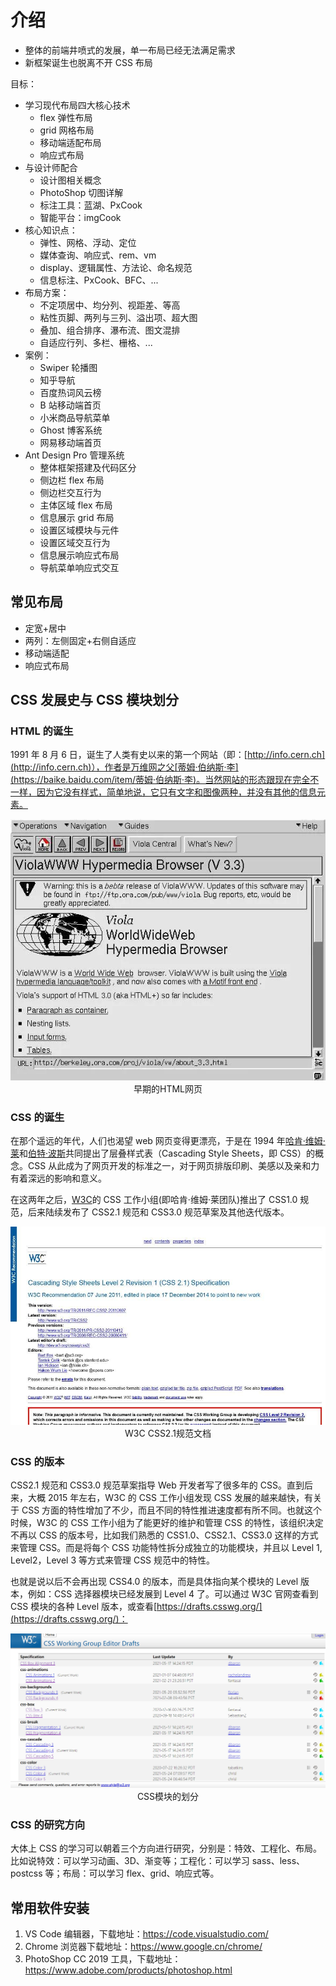 # 介绍

- 整体的前端井喷式的发展，单一布局已经无法满足需求
- 新框架诞生也脱离不开 CSS 布局

目标：

- 学习现代布局四大核心技术
  - flex 弹性布局
  - grid 网格布局
  - 移动端适配布局
  - 响应式布局
- 与设计师配合
  - 设计图相关概念
  - PhotoShop 切图详解
  - 标注工具：蓝湖、PxCook
  - 智能平台：imgCook
- 核心知识点：
  - 弹性、网格、浮动、定位
  - 媒体查询、响应式、rem、vm
  - display、逻辑属性、方法论、命名规范
  - 信息标注、PxCook、BFC、...
- 布局方案：
  - 不定项居中、均分列、视距差、等高
  - 粘性页脚、两列与三列、溢出项、超大图
  - 叠加、组合排序、瀑布流、图文混排
  - 自适应行列、多栏、栅格、...
- 案例：
  - Swiper 轮播图
  - 知乎导航
  - 百度热词风云榜
  - B 站移动端首页
  - 小米商品导航菜单
  - Ghost 博客系统
  - 网易移动端首页
- Ant Design Pro 管理系统
  - 整体框架搭建及代码区分
  - 侧边栏 flex 布局
  - 侧边栏交互行为
  - 主体区域 flex 布局
  - 信息展示 grid 布局
  - 设置区域模块与元件
  - 设置区域交互行为
  - 信息展示响应式布局
  - 导航菜单响应式交互

## 常见布局

- 定宽+居中
- 两列：左侧固定+右侧自适应
- 移动端适配
- 响应式布局

## CSS 发展史与 CSS 模块划分

### HTML 的诞生

1991 年 8 月 6 日，诞生了人类有史以来的第一个网站（即：[http://info.cern.ch](http://info.cern.ch)），作者是万维网之父[蒂姆·伯纳斯·李](https://baike.baidu.com/item/蒂姆·伯纳斯·李)。当然网站的形态跟现在完全不一样，因为它没有样式，简单地说，它只有文字和图像两种，并没有其他的信息元素。

<div align=center>
	<img src="./img/1_4_1.jpg" />
  <div>早期的HTML网页</div>
</div>

### CSS 的诞生

在那个遥远的年代，人们也渴望 web 网页变得更漂亮，于是在 1994 年[哈肯·维姆·莱](https://baike.baidu.com/item/哈肯·维姆·莱)和[伯特·波斯](https://baike.baidu.com/item/伯特·波斯)共同提出了层叠样式表（Cascading Style Sheets，即 CSS）的概念。CSS 从此成为了网页开发的标准之一，对于网页排版印刷、美感以及亲和力有着深远的影响和意义。

在这两年之后，[W3C](https://baike.baidu.com/item/w3c)的 CSS 工作小组(即哈肯·维姆·莱团队)推出了 CSS1.0 规范，后来陆续发布了 CSS2.1 规范和 CSS3.0 规范草案及其他迭代版本。

<div align=center>
	<img src="./img/1_4_2.jpg" width="600" />
    <div>W3C CSS2.1规范文档</div>
</div>

### CSS 的版本

CSS2.1 规范和 CSS3.0 规范草案指导 Web 开发者写了很多年的 CSS。直到后来，大概 2015 年左右，W3C 的 CSS 工作小组发现 CSS 发展的越来越快，有关于 CSS 方面的特性增加了不少，而且不同的特性推进速度都有所不同。也就这个时候，W3C 的 CSS 工作小组为了能更好的维护和管理 CSS 的特性，该组织决定不再以 CSS 的版本号，比如我们熟悉的 CSS1.0、CSS2.1、CSS3.0 这样的方式来管理 CSS。而是将每个 CSS 功能特性拆分成独立的功能模块，并且以 Level 1, Level2，Level 3 等方式来管理 CSS 规范中的特性。

也就是说以后不会再出现 CSS4.0 的版本，而是具体指向某个模块的 Level 版本，例如：CSS 选择器模块已经发展到 Level 4 了。可以通过 W3C 官网查看到 CSS 模块的各种 Level 版本，或查看[https://drafts.csswg.org/](https://drafts.csswg.org/)：

<div align=center>
	<img src="./img/1_4_3.jpg" width="800" />
  <div>CSS模块的划分</div>
</div>

### CSS 的研究方向

大体上 CSS 的学习可以朝着三个方向进行研究，分别是：特效、工程化、布局。比如说特效：可以学习动画、3D、渐变等；工程化：可以学习 sass、less、postcss 等；布局：可以学习 flex、grid、响应式等。

## 常用软件安装

1. VS Code 编辑器，下载地址：https://code.visualstudio.com/
2. Chrome 浏览器下载地址：https://www.google.cn/chrome/
3. PhotoShop CC 2019 工具，下载地址：https://www.adobe.com/products/photoshop.html
